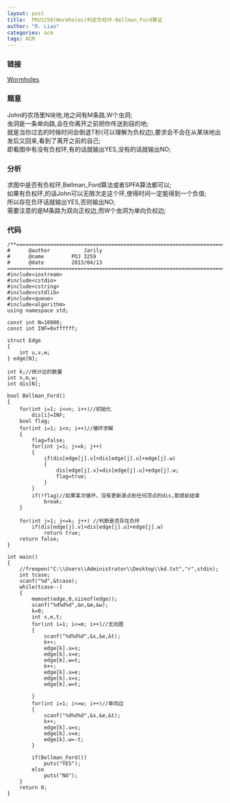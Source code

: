 ```yaml
---
layout: post
title:  PKU3259(Wormholes)判定负权环-Bellman_Ford算法
author: "R. Liao" 
categories: acm
tags: ACM
---
```


### 链接  
[Wormholes](http://poj.org/problem?id=3259)

### 题意         
John的农场里N块地,地之间有M条路,W个虫洞;  
虫洞是一条单向路,会在你离开之前把你传送到目的地;  
就是当你过去的时候时间会倒退T秒(可以理解为负权边),要求会不会在从某块地出发后又回来,看到了离开之前的自己;  
即看图中有没有负权环,有的话就输出YES,没有的话就输出NO;

### 分析      
求图中是否有负权环,Bellman_Ford算法或者SPFA算法都可以;  
如果有负权环,的话John可以无限次走这个环,使得时间一定能得到一个负值;  
所以存在负环话就输出YES,否则输出NO;  
需要注意的是M条路为双向正权边,而W个虫洞为单向负权边;

### 代码    

```
/**============================================================================
#	   @author	         Jarily
#	   @name		 POJ 3259
#	   @date		 2013/04/13
============================================================================**/
#include<iostream>
#include<cstdio>
#include<cstring>
#include<cstdlib>
#include<queue>
#include<algorithm>
using namespace std;

const int N=10000;
const int INF=0xffffff;

struct Edge
{
    int u,v,w;
} edge[N];

int k;//统计边的数量
int n,m,w;
int dis[N];

bool Bellman_Ford()
{
    for(int i=1; i<=n; i++)//初始化
        dis[i]=INF;
    bool flag;
    for(int i=1; i<n; i++)//循环求解
    {
        flag=false;
        for(int j=1; j<=k; j++)
        {
            if(dis[edge[j].v]>dis[edge[j].u]+edge[j].w)
            {
                dis[edge[j].v]=dis[edge[j].u]+edge[j].w;
                flag=true;
            }
        }
        if(!flag)//如果某次循环，没有更新源点到任何顶点的dis,那提前结束
            break;
    }

    for(int j=1; j<=k; j++) //判断是否存在负环
        if(dis[edge[j].v]>dis[edge[j].u]+edge[j].w)
            return true;
    return false;
}

int main()
{
    //freopen("C:\\Users\\Administrator\\Desktop\\kd.txt","r",stdin);
    int tcase;
    scanf("%d",&tcase);
    while(tcase--)
    {
        memset(edge,0,sizeof(edge));
        scanf("%d%d%d",&n,&m,&w);
        k=0;
        int s,e,t;
        for(int i=1; i<=m; i++)//无向图
        {
            scanf("%d%d%d",&s,&e,&t);
            k++;
            edge[k].u=s;
            edge[k].v=e;
            edge[k].w=t;
            k++;
            edge[k].u=e;
            edge[k].v=s;
            edge[k].w=t;

        }
        for(int i=1; i<=w; i++)//单向边
        {
            scanf("%d%d%d",&s,&e,&t);
            k++;
            edge[k].u=s;
            edge[k].v=e;
            edge[k].w=-t;
        }

        if(Bellman_Ford())
            puts("YES");
        else
            puts("NO");
    }
    return 0;
}


```